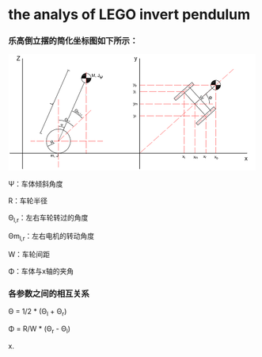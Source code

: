 # the analys of LEGO invert pendulum
### 乐高倒立摆的简化坐标图如下所示：
![](image/invert_pendulum.png)

Ψ：车体倾斜角度

R：车轮半径

Θ<sub>l,r</sub>：左右车轮转过的角度

Θm<sub>l,r</sub>：左右电机的转动角度

W：车轮间距

Φ：车体与x轴的夹角
### 各参数之间的相互关系

Θ = 1/2 * (Θ<sub>l</sub> + Θ<sub>r</sub>)

Φ = R/W * (Θ<sub>r</sub> - Θ<sub>l</sub>)

x<top>.</top>
